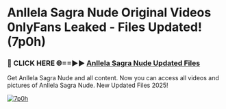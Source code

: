 # Anllela Sagra Nude Original Videos 0nlyFans Leaked - Files Updated! (7p0h)

<h3>🔴 CLICK HERE 🌐==►► <a href="https://tinyurl.com/yrmya6cz" rel="nofollow">Anllela Sagra Nude Updated Files</a></h3>

Get Anllela Sagra Nude and all content. Now you can access all videos and pictures of Anllela Sagra Nude. New Updated Files 2025!

[![7p0h](https://i.imgur.com/FMdXYCs.gif)](https://tinyurl.com/yrmya6cz)

